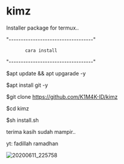 # kimz
Installer package for termux..

"-----------------------------------"

           cara install

"-----------------------------------"

$apt update && apt upgarade -y

$apt install git -y

$git clone https://github.com/K1M4K-ID/kimz

$cd kimz

$sh install.sh

terima kasih sudah mampir..

yt: fadillah ramadhan

![20200611_225758](https://user-images.githubusercontent.com/46388169/84411286-72a84d80-ac38-11ea-9ae1-187548c841ad.jpg)
